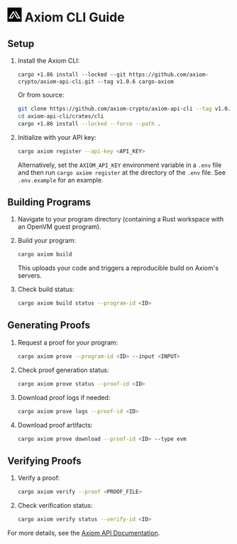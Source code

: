 # <img src="./favicon.ico" alt="Axiom Proving CLI" width="32" height="32" /> Axiom CLI Guide

## Setup

1. Install the Axiom CLI:

   ```
   cargo +1.86 install --locked --git https://github.com/axiom-crypto/axiom-api-cli.git --tag v1.0.6 cargo-axiom
   ```

   Or from source:

   ```bash
   git clone https://github.com/axiom-crypto/axiom-api-cli --tag v1.0.6
   cd axiom-api-cli/crates/cli
   cargo +1.86 install --locked --force --path .
   ```

2. Initialize with your API key:
   ```bash
   cargo axiom register --api-key <API_KEY>
   ```
   Alternatively, set the `AXIOM_API_KEY` environment variable in a `.env` file and then run `cargo axiom register` at the directory of the `.env` file.
   See `.env.example` for an example.

## Building Programs

1. Navigate to your program directory (containing a Rust workspace with an OpenVM guest program).

2. Build your program:

   ```bash
   cargo axiom build
   ```

   This uploads your code and triggers a reproducible build on Axiom's servers.

3. Check build status:
   ```bash
   cargo axiom build status --program-id <ID>
   ```

## Generating Proofs

1. Request a proof for your program:

   ```bash
   cargo axiom prove --program-id <ID> --input <INPUT>
   ```

2. Check proof generation status:

   ```bash
   cargo axiom prove status --proof-id <ID>
   ```

3. Download proof logs if needed:

   ```bash
   cargo axiom prove logs --proof-id <ID>
   ```

4. Download proof artifacts:
   ```bash
   cargo axiom prove download --proof-id <ID> --type evm
   ```

## Verifying Proofs

1. Verify a proof:

   ```bash
   cargo axiom verify --proof <PROOF_FILE>
   ```

2. Check verification status:
   ```bash
   cargo axiom verify status --verify-id <ID>
   ```

For more details, see the [Axiom API Documentation](https://proving-api-docs.axiom.xyz/api-reference/axiom-cli).
